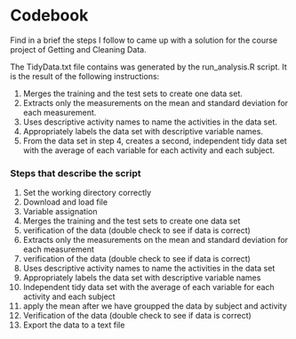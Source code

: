 # Codebook

Find in a brief the steps I follow to came up with a solution for the course project of Getting and Cleaning Data.

The TidyData.txt file contains was generated by the run_analysis.R script. It is the result of the following instructions:

1) Merges the training and the test sets to create one data set.
2) Extracts only the measurements on the mean and standard deviation for each measurement.
3) Uses descriptive activity names to name the activities in the data set.
4) Appropriately labels the data set with descriptive variable names.
5) From the data set in step 4, creates a second, independent tidy data set with the average of each variable for each activity and each subject.


### Steps that describe the script

1) Set the working directory correctly
2) Download and load file
3) Variable assignation
4) Merges the training and the test sets to create one data set
5) verification of the data (double check to see if data is correct)
6) Extracts only the measurements on the mean and standard deviation for each measurement
7) verification of the data (double check to see if data is correct)
8) Uses descriptive activity names to name the activities in the data set
9) Appropriately labels the data set with descriptive variable names
10) Independent tidy data set with the average of each variable for each activity and each subject
11) apply the mean after we have groupped the data by subject and activity
12) Verification of the data (double check to see if data is correct)
13) Export the data to a text file
